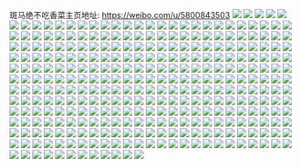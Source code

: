 斑马绝不吃香菜主页地址: https://weibo.com/u/5800843503 
![](https://wx4.sinaimg.cn/mw2000/006kzKnZgy1h926rqwjcsj30u01sy10t.jpg) 
![](https://wx4.sinaimg.cn/mw2000/006kzKnZgy1h9227j01x0j30u01sy7dc.jpg) 
![](https://wx4.sinaimg.cn/mw2000/006kzKnZgy1h91i43mkygj30u0140jy6.jpg) 
![](https://wx4.sinaimg.cn/mw2000/006kzKnZgy1h91i44964gj30u013z7a7.jpg) 
![](https://wx4.sinaimg.cn/mw2000/006kzKnZgy1h91i44l8djj30u014djyu.jpg) 
![](https://wx4.sinaimg.cn/mw2000/006kzKnZgy1h91i45116jj30u0140445.jpg) 
![](https://wx4.sinaimg.cn/mw2000/006kzKnZgy1h91i43777pj30u012xaf4.jpg) 
![](https://wx4.sinaimg.cn/mw2000/006kzKnZgy1h91i45lrkjj30u014044r.jpg) 
![](https://wx4.sinaimg.cn/mw2000/006kzKnZgy1h8yvy3fd7zj30sz1fi4gy.jpg) 
![](https://wx4.sinaimg.cn/mw2000/006kzKnZgy1h8xxr1zjwuj30u01400xg.jpg) 
![](https://wx4.sinaimg.cn/mw2000/006kzKnZgy1h8vgblz0g0j30wi1ls4ct.jpg) 
![](https://wx4.sinaimg.cn/mw2000/006kzKnZgy1h8vgbmwloaj30wi1lstlx.jpg) 
![](https://wx4.sinaimg.cn/mw2000/006kzKnZgy1h8vgbnofjbj30wi1lsan3.jpg) 
![](https://wx4.sinaimg.cn/mw2000/006kzKnZgy1h8vgbi2pmvj30wi1lsgww.jpg) 
![](https://wx4.sinaimg.cn/mw2000/006kzKnZgy1h8vgbokdabj30wi1ls16y.jpg) 
![](https://wx4.sinaimg.cn/mw2000/006kzKnZgy1h8vgbpbrb1j30wi1lsds5.jpg) 
![](https://wx4.sinaimg.cn/mw2000/006kzKnZgy1h8pi62rn6gj30mf11v77y.jpg) 
![](https://wx4.sinaimg.cn/mw2000/006kzKnZgy1h8pi65jwzxj30u01hc7cj.jpg) 
![](https://wx4.sinaimg.cn/mw2000/006kzKnZgy1h8pfdq7xo9j30u01syte3.jpg) 
![](https://wx4.sinaimg.cn/mw2000/006kzKnZgy1h8l0l70u3oj30u01hcage.jpg) 
![](https://wx4.sinaimg.cn/mw2000/006kzKnZgy1h8l0l7sit2j30u01hc105.jpg) 
![](https://wx4.sinaimg.cn/mw2000/006kzKnZgy1h8l0l88e34j30u01hctk8.jpg) 
![](https://wx4.sinaimg.cn/mw2000/006kzKnZgy1h8l0l8rldcj30u01hcaha.jpg) 
![](https://wx4.sinaimg.cn/mw2000/006kzKnZgy1h8l0l97gqqj30u01hc0yd.jpg) 
![](https://wx4.sinaimg.cn/mw2000/006kzKnZgy1h8l0l7db66j30u01hc0zo.jpg) 
![](https://wx4.sinaimg.cn/mw2000/006kzKnZgy1h8l0la45s3j30u01hcn9h.jpg) 
![](https://wx4.sinaimg.cn/mw2000/006kzKnZgy1h8fixm3851j30u01hcwnj.jpg) 
![](https://wx4.sinaimg.cn/mw2000/006kzKnZgy1h8fixmy0hxj30u01hcwnj.jpg) 
![](https://wx4.sinaimg.cn/mw2000/006kzKnZgy1h8fixnjwgbj30u01hdaj3.jpg) 
![](https://wx4.sinaimg.cn/mw2000/006kzKnZgy1h89p2ewov6j30r91be444.jpg) 
![](https://wx4.sinaimg.cn/mw2000/006kzKnZgy1h89p2g1cx5j30u01hcn6e.jpg) 
![](https://wx4.sinaimg.cn/mw2000/006kzKnZgy1h89p2gfbxaj30u01hcn49.jpg) 
![](https://wx4.sinaimg.cn/mw2000/006kzKnZgy1h89p2egv85j30u01hcagh.jpg) 
![](https://wx4.sinaimg.cn/mw2000/006kzKnZgy1h89p2grnvhj30u01hcdnq.jpg) 
![](https://wx4.sinaimg.cn/mw2000/006kzKnZgy1h89p2h7nvkj30u01hcn4d.jpg) 
![](https://wx4.sinaimg.cn/mw2000/006kzKnZgy1h855asi9vvj30u01hcwj8.jpg) 
![](https://wx4.sinaimg.cn/mw2000/006kzKnZgy1h855as5zxcj30u01hc78o.jpg) 
![](https://wx4.sinaimg.cn/mw2000/006kzKnZgy1h855asu5zoj30u01hc0x7.jpg) 
![](https://wx4.sinaimg.cn/mw2000/006kzKnZgy1h855at7r1oj30u0140n2v.jpg) 
![](https://wx4.sinaimg.cn/mw2000/006kzKnZgy1h855atm8j3j30u0140wl3.jpg) 
![](https://wx4.sinaimg.cn/mw2000/006kzKnZgy1h855aty5wwj30u0140wkt.jpg) 
![](https://wx4.sinaimg.cn/mw2000/006kzKnZgy1h83shq1br8j30u0140qc3.jpg) 
![](https://wx4.sinaimg.cn/mw2000/006kzKnZgy1h83shqqhgrj30u0140qc8.jpg) 
![](https://wx4.sinaimg.cn/mw2000/006kzKnZgy1h83shrif43j30u0140qcv.jpg) 
![](https://wx4.sinaimg.cn/mw2000/006kzKnZgy1h83shsi7fgj30u01han79.jpg) 
![](https://wx4.sinaimg.cn/mw2000/006kzKnZgy1h83shtg15aj31400u0ail.jpg) 
![](https://wx4.sinaimg.cn/mw2000/006kzKnZgy1h83shvlls1j31400u0ahy.jpg) 
![](https://wx4.sinaimg.cn/mw2000/006kzKnZgy1h7yoyv9meij30u0140qff.jpg) 
![](https://wx4.sinaimg.cn/mw2000/006kzKnZgy1h7yoyvqssbj30u0140qae.jpg) 
![](https://wx4.sinaimg.cn/mw2000/006kzKnZgy1h7yoyuooicj30u014013n.jpg) 
![](https://wx4.sinaimg.cn/mw2000/006kzKnZgy1h7yoywf76tj30u0140dzq.jpg) 
![](https://wx4.sinaimg.cn/mw2000/006kzKnZgy1h7yoyww5b9j30u0140aly.jpg) 
![](https://wx4.sinaimg.cn/mw2000/006kzKnZgy1h7yoyxd0gwj30u0140k1d.jpg) 
![](https://wx4.sinaimg.cn/mw2000/006kzKnZgy1h7yoyxwa8ij30u0140gxx.jpg) 
![](https://wx4.sinaimg.cn/mw2000/006kzKnZgy1h7yoyyfsbfj30u01404ax.jpg) 
![](https://wx4.sinaimg.cn/mw2000/006kzKnZgy1h7yoyzlpwqj30k00zk41c.jpg) 
![](https://wx4.sinaimg.cn/mw2000/006kzKnZgy1h7yoz001cij30u0140ah3.jpg) 
![](https://wx4.sinaimg.cn/mw2000/006kzKnZgy1h7yoz0e65jj30u0140n3i.jpg) 
![](https://wx4.sinaimg.cn/mw2000/006kzKnZgy1h7tbl0wtdmj30u01hck6m.jpg) 
![](https://wx4.sinaimg.cn/mw2000/006kzKnZgy1h7tbkzls98j30u0140gri.jpg) 
![](https://wx4.sinaimg.cn/mw2000/006kzKnZgy1h7tbl1uv5cj30u01hcdv3.jpg) 
![](https://wx4.sinaimg.cn/mw2000/006kzKnZgy1h7tbl30eblj30u0140tje.jpg) 
![](https://wx4.sinaimg.cn/mw2000/006kzKnZgy1h7tbl3j9k4j30u0140k09.jpg) 
![](https://wx4.sinaimg.cn/mw2000/006kzKnZgy1h7tbl477ldj30u0140qcc.jpg) 
![](https://wx4.sinaimg.cn/mw2000/006kzKnZgy1h7tbl4vc1sj30u01407hp.jpg) 
![](https://wx4.sinaimg.cn/mw2000/006kzKnZgy1h7tbl5enllj30u0140k00.jpg) 
![](https://wx4.sinaimg.cn/mw2000/006kzKnZgy1h7tbl5zjudj30u01407dx.jpg) 
![](https://wx4.sinaimg.cn/mw2000/006kzKnZgy1h7s9viyjm2j30u0140n5l.jpg) 
![](https://wx4.sinaimg.cn/mw2000/006kzKnZgy1h7s9vjooxcj30u0140n3b.jpg) 
![](https://wx4.sinaimg.cn/mw2000/006kzKnZgy1h7s9vicv1zj30u01407a6.jpg) 
![](https://wx4.sinaimg.cn/mw2000/006kzKnZgy1h7s9vk7gezj30u0140q9f.jpg) 
![](https://wx4.sinaimg.cn/mw2000/006kzKnZgy1h7nhpmmtjej30u0140n6s.jpg) 
![](https://wx4.sinaimg.cn/mw2000/006kzKnZgy1h7men5bl1xj30u01400zp.jpg) 
![](https://wx4.sinaimg.cn/mw2000/006kzKnZgy1h7men62lnbj30u0140105.jpg) 
![](https://wx4.sinaimg.cn/mw2000/006kzKnZgy1h7men6pk4uj30u0140jzn.jpg) 
![](https://wx4.sinaimg.cn/mw2000/006kzKnZgy1h7men7d8xmj30u0140wow.jpg) 
![](https://wx4.sinaimg.cn/mw2000/006kzKnZgy1h7men7xg0vj30u01hc7ci.jpg) 
![](https://wx4.sinaimg.cn/mw2000/006kzKnZgy1h7men8kjhsj30u0140gyi.jpg) 
![](https://wx4.sinaimg.cn/mw2000/006kzKnZgy1h7men93dcij30u0140jzy.jpg) 
![](https://wx4.sinaimg.cn/mw2000/006kzKnZgy1h7menai5yqj30u0140n5b.jpg) 
![](https://wx4.sinaimg.cn/mw2000/006kzKnZgy1h7menb5s7vj31400u0100.jpg) 
![](https://wx4.sinaimg.cn/mw2000/006kzKnZgy1h7lhn14uasj30u014v455.jpg) 
![](https://wx4.sinaimg.cn/mw2000/006kzKnZgy1h7it46779ij32c0340b2b.jpg) 
![](https://wx4.sinaimg.cn/mw2000/006kzKnZgy1h7it3ibb15j30u01hcwp6.jpg) 
![](https://wx4.sinaimg.cn/mw2000/006kzKnZgy1h7it4lp46uj31sc2dsu0x.jpg) 
![](https://wx4.sinaimg.cn/mw2000/006kzKnZgy1h7it4tcovxj30u01hc1kx.jpg) 
![](https://wx4.sinaimg.cn/mw2000/006kzKnZgy1h7it3e2uynj31sc2dsqv5.jpg) 
![](https://wx4.sinaimg.cn/mw2000/006kzKnZgy1h7giv7vihij33402c0hdu.jpg) 
![](https://wx4.sinaimg.cn/mw2000/006kzKnZgy1h7giuzxa1xj30u01hch6x.jpg) 
![](https://wx4.sinaimg.cn/mw2000/006kzKnZgy1h7givyuny4j31sc2ds4qp.jpg) 
![](https://wx4.sinaimg.cn/mw2000/006kzKnZgy1h7giwo0hfhj32c03404qq.jpg) 
![](https://wx4.sinaimg.cn/mw2000/006kzKnZgy1h7gix9sxbxj31sc2dsu0y.jpg) 
![](https://wx4.sinaimg.cn/mw2000/006kzKnZgy1h7gixpntapj31sb2a2u0x.jpg) 
![](https://wx4.sinaimg.cn/mw2000/006kzKnZgy1h7giy5w0upj316o1kw1k8.jpg) 
![](https://wx4.sinaimg.cn/mw2000/006kzKnZgy1h7giyt8003j32c0340u0z.jpg) 
![](https://wx4.sinaimg.cn/mw2000/006kzKnZgy1h7giz0l6muj30ra1hcn0g.jpg) 
![](https://wx4.sinaimg.cn/mw2000/006kzKnZgy1h7d3n6gbtgj30r014jgr2.jpg) 
![](https://wx4.sinaimg.cn/mw2000/006kzKnZgy1h7aypdll7vj32dc35sh3o.jpg) 
![](https://wx4.sinaimg.cn/mw2000/006kzKnZgy1h7ayph7jg7j32dc35sx6r.jpg) 
![](https://wx4.sinaimg.cn/mw2000/006kzKnZgy1h7aypke2c8j32dc35su0z.jpg) 
![](https://wx4.sinaimg.cn/mw2000/006kzKnZgy1h7ayplw4dqj31o02yokjm.jpg) 
![](https://wx4.sinaimg.cn/mw2000/006kzKnZgy1h72telx29yj30u01fcnco.jpg) 
![](https://wx4.sinaimg.cn/mw2000/006kzKnZgy1h72ten2r0hj30u01hcdve.jpg) 
![](https://wx4.sinaimg.cn/mw2000/006kzKnZgy1h72tek7uvej30u01hc4g5.jpg) 
![](https://wx4.sinaimg.cn/mw2000/006kzKnZgy1h72tenpyjlj30qy1bwtds.jpg) 
![](https://wx4.sinaimg.cn/mw2000/006kzKnZgy1h72tep175zj30u01403zr.jpg) 
![](https://wx4.sinaimg.cn/mw2000/006kzKnZgy1h72tepq5baj30u0140q6e.jpg) 
![](https://wx4.sinaimg.cn/mw2000/006kzKnZgy1h71e603ujkj30u0140183.jpg) 
![](https://wx4.sinaimg.cn/mw2000/006kzKnZgy1h71e5yjc0pj30u0140n7y.jpg) 
![](https://wx4.sinaimg.cn/mw2000/006kzKnZgy1h6q23u0so8j30u0140tfp.jpg) 
![](https://wx4.sinaimg.cn/mw2000/006kzKnZgy1h6q23wuugjj30u016mgq7.jpg) 
![](https://wx4.sinaimg.cn/mw2000/006kzKnZgy1h6q242rx1lj316a0u0dn9.jpg) 
![](https://wx4.sinaimg.cn/mw2000/006kzKnZgy1h6q240azr8j30u0140k0l.jpg) 
![](https://wx4.sinaimg.cn/mw2000/006kzKnZgy1h69ykwg7tcj30u013ztbs.jpg) 
![](https://wx4.sinaimg.cn/mw2000/006kzKnZgy1h69ykxivr8j30u0146jwv.jpg) 
![](https://wx4.sinaimg.cn/mw2000/006kzKnZgy1h69yky0y0mj30u014174g.jpg) 
![](https://wx4.sinaimg.cn/mw2000/006kzKnZgy1h69ykvgrmtj30u011ijtj.jpg) 
![](https://wx4.sinaimg.cn/mw2000/006kzKnZgy1h65wzhbwxqj30u0140tdp.jpg) 
![](https://wx4.sinaimg.cn/mw2000/006kzKnZgy1h65wzhumt2j30mj149thc.jpg) 
![](https://wx4.sinaimg.cn/mw2000/006kzKnZgy1h65wzil625j30u01hcqjj.jpg) 
![](https://wx4.sinaimg.cn/mw2000/006kzKnZgy1h65wzj5ccwj30u00yi12g.jpg) 
![](https://wx4.sinaimg.cn/mw2000/006kzKnZgy1h65wzjjwetj30u011x45x.jpg) 
![](https://wx4.sinaimg.cn/mw2000/006kzKnZgy1h65wzkvcx0j30u01ok0y3.jpg) 
![](https://wx4.sinaimg.cn/mw2000/006kzKnZgy1h5rkmij29pj30u0140k12.jpg) 
![](https://wx4.sinaimg.cn/mw2000/006kzKnZgy1h5rkmiz212j30u01407ah.jpg) 
![](https://wx4.sinaimg.cn/mw2000/006kzKnZgy1h5rkml8mchj30u0140k0h.jpg) 
![](https://wx4.sinaimg.cn/mw2000/006kzKnZgy1h5rkmm20h8j30u0140473.jpg) 
![](https://wx4.sinaimg.cn/mw2000/006kzKnZgy1h5rkmmqzp3j30u0140n7i.jpg) 
![](https://wx4.sinaimg.cn/mw2000/006kzKnZgy1h5rkmndvlzj30u0140n7y.jpg) 
![](https://wx4.sinaimg.cn/mw2000/006kzKnZgy1h5rkmi4obmj30u014010d.jpg) 
![](https://wx4.sinaimg.cn/mw2000/006kzKnZgy1h4z3r23ym5j32c0340kjq.jpg) 
![](https://wx4.sinaimg.cn/mw2000/006kzKnZgy1h4z3r9ufw5j32c0340hdy.jpg) 
![](https://wx4.sinaimg.cn/mw2000/006kzKnZgy1h4z3rcivbhj31l523o1kz.jpg) 
![](https://wx4.sinaimg.cn/mw2000/006kzKnZgy1h4z3rfmwaoj32c033zkjp.jpg) 
![](https://wx4.sinaimg.cn/mw2000/006kzKnZgy1h4z3rj9vgbj31sc2ds7wj.jpg) 
![](https://wx4.sinaimg.cn/mw2000/006kzKnZgy1h4z3rmm5yij32c0340hdw.jpg) 
![](https://wx4.sinaimg.cn/mw2000/006kzKnZgy1h4z3rqt33ej32c0340qva.jpg) 
![](https://wx4.sinaimg.cn/mw2000/006kzKnZgy1h4txblevfbj31o02807wi.jpg) 
![](https://wx4.sinaimg.cn/mw2000/006kzKnZgy1h4txbakp1nj32481mox6p.jpg) 
![](https://wx4.sinaimg.cn/mw2000/006kzKnZgy1h4txc3s93qj32c0340qv7.jpg) 
![](https://wx4.sinaimg.cn/mw2000/006kzKnZgy1h4txc7zde2j32g81z4hdt.jpg) 
![](https://wx4.sinaimg.cn/mw2000/006kzKnZgy1h4iek6k4p3j30u012gaj0.jpg) 
![](https://wx4.sinaimg.cn/mw2000/006kzKnZgy1h4iek7k1pwj30u0140n5h.jpg) 
![](https://wx4.sinaimg.cn/mw2000/006kzKnZgy1h4iek8rxm8j30u0140dq2.jpg) 
![](https://wx4.sinaimg.cn/mw2000/006kzKnZgy1h4ieka2bqhj30u0140k3t.jpg) 
![](https://wx4.sinaimg.cn/mw2000/006kzKnZgy1h4iekb2oyvj30u0140k14.jpg) 
![](https://wx4.sinaimg.cn/mw2000/006kzKnZgy1h4iekcvgrcj30u014047x.jpg) 
![](https://wx4.sinaimg.cn/mw2000/006kzKnZgy1h4iek5hrhhj30u0140qco.jpg) 
![](https://wx4.sinaimg.cn/mw2000/006kzKnZgy1h3wc1ejh1qj31o0280qv5.jpg) 
![](https://wx4.sinaimg.cn/mw2000/006kzKnZgy1h3wc1kyyy9j31o02801ky.jpg) 
![](https://wx4.sinaimg.cn/mw2000/006kzKnZgy1h3wc1shqwvj31o02801ky.jpg) 
![](https://wx4.sinaimg.cn/mw2000/006kzKnZgy1h3wc1zxhwnj31o0280x6p.jpg) 
![](https://wx4.sinaimg.cn/mw2000/006kzKnZgy1h3wc2n0z6wj32c0340hdu.jpg) 
![](https://wx4.sinaimg.cn/mw2000/006kzKnZgy1h3wbxs1idpj31o0280hdt.jpg) 
![](https://wx4.sinaimg.cn/mw2000/006kzKnZgy1h3wby2e2ghj31o0280npd.jpg) 
![](https://wx4.sinaimg.cn/mw2000/006kzKnZgy1h3wbyaa0xfj31o02807wh.jpg) 
![](https://wx4.sinaimg.cn/mw2000/006kzKnZgy1h3wbyidcb2j31o0280hdt.jpg) 
![](https://wx4.sinaimg.cn/mw2000/006kzKnZgy1h3wbynxexmj31o02804qp.jpg) 
![](https://wx4.sinaimg.cn/mw2000/006kzKnZgy1h3wbyq13yzj31n91g14qp.jpg) 
![](https://wx4.sinaimg.cn/mw2000/006kzKnZgy1h3wbywbi3wj31o02807wh.jpg) 
![](https://wx4.sinaimg.cn/mw2000/006kzKnZgy1h3wbz3r1yqj31o0280hdt.jpg) 
![](https://wx4.sinaimg.cn/mw2000/006kzKnZgy1h1vpck9pgyj32c0340b2b.jpg) 
![](https://wx4.sinaimg.cn/mw2000/006kzKnZgy1h1vpcqyoa3j31o0280hdt.jpg) 
![](https://wx4.sinaimg.cn/mw2000/006kzKnZgy1h1vpcyxrd3j31sc25bkjl.jpg) 
![](https://wx4.sinaimg.cn/mw2000/006kzKnZgy1h1vpd5vl0rj31o0280kjl.jpg) 
![](https://wx4.sinaimg.cn/mw2000/006kzKnZgy1h1vpdbbq18j32c02c0e81.jpg) 
![](https://wx4.sinaimg.cn/mw2000/006kzKnZgy1h1vpdojtrwj32c0340npf.jpg) 
![](https://wx4.sinaimg.cn/mw2000/006kzKnZgy1h1vpdwnpgvj32c02c0b2a.jpg) 
![](https://wx4.sinaimg.cn/mw2000/006kzKnZgy1h1vpe4cu8qj32c03407wi.jpg) 
![](https://wx4.sinaimg.cn/mw2000/006kzKnZgy1h1vpefmffnj32c02c07wj.jpg) 
![](https://wx4.sinaimg.cn/mw2000/006kzKnZgy1h1vpetfacij31o0280kjm.jpg) 
![](https://wx4.sinaimg.cn/mw2000/006kzKnZgy1h1vpf4kbphj31o02801ky.jpg) 
![](https://wx4.sinaimg.cn/mw2000/006kzKnZgy1h1vpfi8w97j31o02804qq.jpg) 
![](https://wx4.sinaimg.cn/mw2000/006kzKnZgy1h11g1kz467j31w02ioe81.jpg) 
![](https://wx4.sinaimg.cn/mw2000/006kzKnZgy1h11g1qniwlj31w02io1kx.jpg) 
![](https://wx4.sinaimg.cn/mw2000/006kzKnZgy1h11g3esadoj31w02iob29.jpg) 
![](https://wx4.sinaimg.cn/mw2000/006kzKnZgy1h11g3lmajjj31w02ioe81.jpg) 
![](https://wx4.sinaimg.cn/mw2000/006kzKnZgy1gyw4h4610oj31o02807wh.jpg) 
![](https://wx4.sinaimg.cn/mw2000/006kzKnZgy1gyw4h5nytpj32c02c07wi.jpg) 
![](https://wx4.sinaimg.cn/mw2000/006kzKnZgy1gyw4h6xmecj31o0280e81.jpg) 
![](https://wx4.sinaimg.cn/mw2000/006kzKnZgy1gyw4h8rwxxj32c02c0u0y.jpg) 
![](https://wx4.sinaimg.cn/mw2000/006kzKnZgy1gyozgkoo6qj30qo0zkqdp.jpg) 
![](https://wx4.sinaimg.cn/mw2000/006kzKnZgy1gx10yvv16bj31w01w0b29.jpg) 
![](https://wx4.sinaimg.cn/mw2000/006kzKnZgy1gx10yz4at1j31om1si7ur.jpg) 
![](https://wx4.sinaimg.cn/mw2000/006kzKnZgy1gx10z4gm4rj31w01w0kjl.jpg) 
![](https://wx4.sinaimg.cn/mw2000/006kzKnZgy1gx10zaaszwj31w01rqhdt.jpg) 
![](https://wx4.sinaimg.cn/mw2000/006kzKnZgy1gx10ze9w8aj31ow2554qp.jpg) 
![](https://wx4.sinaimg.cn/mw2000/006kzKnZgy1gx10zhlm1wj32402tc7wi.jpg) 
![](https://wx4.sinaimg.cn/mw2000/006kzKnZgy1gx10zpaqzaj32402tce82.jpg) 
![](https://wx4.sinaimg.cn/mw2000/006kzKnZgy1gx10zrl90ij32402tce82.jpg) 
![](https://wx4.sinaimg.cn/mw2000/006kzKnZgy1gx10zvebypj32402tce82.jpg) 
![](https://wx4.sinaimg.cn/mw2000/006kzKnZgy1gv3maowa0fj61vr2g67wh02.jpg) 
![](https://wx4.sinaimg.cn/mw2000/006kzKnZgy1gv3mb6c7cwj61w02io1ky02.jpg) 
![](https://wx4.sinaimg.cn/mw2000/006kzKnZgy1gv3maypekkj63402c0e8302.jpg) 
![](https://wx4.sinaimg.cn/mw2000/006kzKnZgy1gv3mbg5fj4j62c0340e8202.jpg) 
![](https://wx4.sinaimg.cn/mw2000/006kzKnZgy1gumdmxj0kxj61ix1v1hdt02.jpg) 
![](https://wx4.sinaimg.cn/mw2000/006kzKnZgy1gumdn7f0bbj61o0280u0x02.jpg) 
![](https://wx4.sinaimg.cn/mw2000/006kzKnZgy1gumdnhf7l7j61o0280x6p02.jpg) 
![](https://wx4.sinaimg.cn/mw2000/006kzKnZgy1gumdnspuclj61o0288kjm02.jpg) 
![](https://wx4.sinaimg.cn/mw2000/006kzKnZgy1gumdo6ghgcj62c02c01kz02.jpg) 
![](https://wx4.sinaimg.cn/mw2000/006kzKnZgy1gumdoghwlyj61o0280qv502.jpg) 
![](https://wx4.sinaimg.cn/mw2000/006kzKnZgy1gumdooy8oyj61o0280x6p02.jpg) 
![](https://wx4.sinaimg.cn/mw2000/006kzKnZgy1gumdopw8tkj60u00u042i02.jpg) 
![](https://wx4.sinaimg.cn/mw2000/006kzKnZgy1gumdotahvjj62402tcqv502.jpg) 
![](https://wx4.sinaimg.cn/mw2000/006kzKnZgy1gt1p3e9kbwj31w02e4kjm.jpg) 
![](https://wx4.sinaimg.cn/mw2000/006kzKnZgy1gt1p3mtq1wj31w02iou0x.jpg) 
![](https://wx4.sinaimg.cn/mw2000/006kzKnZgy1gt1p3u1vrrj31w02ddnpd.jpg) 
![](https://wx4.sinaimg.cn/mw2000/006kzKnZgy1gt1p41s05cj31w02iokjl.jpg) 
![](https://wx4.sinaimg.cn/mw2000/006kzKnZgy1gt1pky8ywrj32c4240x6q.jpg) 
![](https://wx4.sinaimg.cn/mw2000/006kzKnZgy1gt1pl69wh3j32je240kjm.jpg) 
![](https://wx4.sinaimg.cn/mw2000/006kzKnZgy1gt1plaasejj32fi2401ky.jpg) 
![](https://wx4.sinaimg.cn/mw2000/006kzKnZgy1gt1plb42wuj30u014076z.jpg) 
![](https://wx4.sinaimg.cn/mw2000/006kzKnZgy1gt1plkkwaij32i323z7wi.jpg) 
![](https://wx4.sinaimg.cn/mw2000/006kzKnZgy1gt1plourdqj329g240kjm.jpg) 
![](https://wx4.sinaimg.cn/mw2000/006kzKnZgy1gt1plwyrpnj328l26bx6p.jpg) 
![](https://wx4.sinaimg.cn/mw2000/006kzKnZgy1gt1pm2885xj32hc23z7wi.jpg) 
![](https://wx4.sinaimg.cn/mw2000/006kzKnZgy1gt1pm5zds0j31w02ionpd.jpg) 
![](https://wx4.sinaimg.cn/mw2000/006kzKnZgy1gt1pmb80yuj32tc240qv7.jpg) 
![](https://wx4.sinaimg.cn/mw2000/006kzKnZgy1gt1pmdzrwmj32402tcqv5.jpg) 
![](https://wx4.sinaimg.cn/mw2000/006kzKnZgy1gq350uhulkj313z0u07fx.jpg) 
![](https://wx4.sinaimg.cn/mw2000/006kzKnZgy1gq350vrt5tj30rs0ffn0u.jpg) 
![](https://wx4.sinaimg.cn/mw2000/006kzKnZgy1gq350zbl1kj31400u0gxx.jpg) 
![](https://wx4.sinaimg.cn/mw2000/006kzKnZgy1gq35133z3kj30ku0rs7ca.jpg) 
![](https://wx4.sinaimg.cn/mw2000/006kzKnZgy1gq3514d40qj30cu0rs766.jpg) 
![](https://wx4.sinaimg.cn/mw2000/006kzKnZgy1gq3519wt1cj30u0140106.jpg) 
![](https://wx4.sinaimg.cn/mw2000/006kzKnZgy1gq351enxwtj31400u0drv.jpg) 
![](https://wx4.sinaimg.cn/mw2000/006kzKnZgy1gq351ij5hsj31400u0n89.jpg) 
![](https://wx4.sinaimg.cn/mw2000/006kzKnZgy1gq351n6ab6j30u0140dqt.jpg) 
![](https://wx4.sinaimg.cn/mw2000/006kzKnZgy1gpu6lqv71nj323u35skjr.jpg) 
![](https://wx4.sinaimg.cn/mw2000/006kzKnZgy1gpu6kcl4z0j31o02804qs.jpg) 
![](https://wx4.sinaimg.cn/mw2000/006kzKnZgy1gpu6kf3dwhj31ny1407wh.jpg) 
![](https://wx4.sinaimg.cn/mw2000/006kzKnZgy1gpu6kgiqjzj30u01hgqf6.jpg) 
![](https://wx4.sinaimg.cn/mw2000/006kzKnZgy1gpu6kh0x04j31900u0go2.jpg) 
![](https://wx4.sinaimg.cn/mw2000/006kzKnZgy1gpu6ki2vajj31900u0dju.jpg) 
![](https://wx4.sinaimg.cn/mw2000/006kzKnZgy1gpu6kiu8emj31900u0dk6.jpg) 
![](https://wx4.sinaimg.cn/mw2000/006kzKnZgy1gpu6kzihssj323u35s7wq.jpg) 
![](https://wx4.sinaimg.cn/mw2000/006kzKnZgy1gpu6lbvk0ej31ru35hx6t.jpg) 
![](https://wx4.sinaimg.cn/mw2000/006kzKnZly1goinh2qe5sj31vz27bu0y.jpg) 
![](https://wx4.sinaimg.cn/mw2000/006kzKnZly1goinhaudeij31sc2dshdv.jpg) 
![](https://wx4.sinaimg.cn/mw2000/006kzKnZly1goinhbufjzj30n01ds493.jpg) 
![](https://wx4.sinaimg.cn/mw2000/006kzKnZly1goinhd4h6hj30tw13wdkr.jpg) 
![](https://wx4.sinaimg.cn/mw2000/006kzKnZly1goinhepcjsj30tv13w19w.jpg) 
![](https://wx4.sinaimg.cn/mw2000/006kzKnZly1goinhkc9r2j31vz2duqv6.jpg) 
![](https://wx4.sinaimg.cn/mw2000/006kzKnZly1goinhoziwsj30tw13wtt1.jpg) 
![](https://wx4.sinaimg.cn/mw2000/006kzKnZly1goinhrw8kvj32402tckjl.jpg) 
![](https://wx4.sinaimg.cn/mw2000/006kzKnZly1gnap4z6ewoj30u0140goe.jpg) 
![](https://wx4.sinaimg.cn/mw2000/006kzKnZly1gnap51ahc3j30go0m8acg.jpg) 
![](https://wx4.sinaimg.cn/mw2000/006kzKnZly1gnap52mi9sj30zk0qo0vw.jpg) 
![](https://wx4.sinaimg.cn/mw2000/006kzKnZly1gnap53wv30j30u0117go3.jpg) 
![](https://wx4.sinaimg.cn/mw2000/006kzKnZly1gnap55gjbqj30u01e743e.jpg) 
![](https://wx4.sinaimg.cn/mw2000/006kzKnZly1gnap56v9r3j30u0140djq.jpg) 
![](https://wx4.sinaimg.cn/mw2000/006kzKnZly1gnap59mu6cj30u0140dix.jpg) 
![](https://wx4.sinaimg.cn/mw2000/006kzKnZly1gnap5b10e6j30u0118aee.jpg) 
![](https://wx4.sinaimg.cn/mw2000/006kzKnZly1gnap5f8kmlj30u0140gub.jpg) 
![](https://wx4.sinaimg.cn/mw2000/006kzKnZly1gn3gxeeqocj30u011mgr5.jpg) 
![](https://wx4.sinaimg.cn/mw2000/006kzKnZly1gn3gxfaqkqj30u0140gty.jpg) 
![](https://wx4.sinaimg.cn/mw2000/006kzKnZly1gn3gxgf0qij30u0140q8m.jpg) 
![](https://wx4.sinaimg.cn/mw2000/006kzKnZly1gn3gxh5ce4j30u0119100.jpg) 
![](https://wx4.sinaimg.cn/mw2000/006kzKnZly1gn3gxhtk18j30u0140tev.jpg) 
![](https://wx4.sinaimg.cn/mw2000/006kzKnZly1gn3gxie5sij30u0140acg.jpg) 
![](https://wx4.sinaimg.cn/mw2000/006kzKnZly1gn3gxj3vfrj30u0140dkf.jpg) 
![](https://wx4.sinaimg.cn/mw2000/006kzKnZly1gmxz2t1tk0j30pi0y0q6e.jpg) 
![](https://wx4.sinaimg.cn/mw2000/006kzKnZly1gmxz2tic7rj30pg0skgor.jpg) 
![](https://wx4.sinaimg.cn/mw2000/006kzKnZly1gmxz2ue464j30qo0wzjup.jpg) 
![](https://wx4.sinaimg.cn/mw2000/006kzKnZly1gmxz2uvjnmj31400u0acy.jpg) 
![](https://wx4.sinaimg.cn/mw2000/006kzKnZgy1gm2tzg8cftj30u0110gpu.jpg) 
![](https://wx4.sinaimg.cn/mw2000/006kzKnZgy1gm2tzlq1f9j30u0140di6.jpg) 
![](https://wx4.sinaimg.cn/mw2000/006kzKnZgy1glwptv4gyrj30u0140aeg.jpg) 
![](https://wx4.sinaimg.cn/mw2000/006kzKnZgy1glwptw9s98j30u0140tgn.jpg) 
![](https://wx4.sinaimg.cn/mw2000/006kzKnZgy1glwptx3lmfj30u00zv78y.jpg) 
![](https://wx4.sinaimg.cn/mw2000/006kzKnZgy1glwptxxwobj30u00vtn4e.jpg) 
![](https://wx4.sinaimg.cn/mw2000/006kzKnZgy1glwptym90ij30u00u00xg.jpg) 
![](https://wx4.sinaimg.cn/mw2000/006kzKnZgy1glwptz4jnxj30u00u0acd.jpg) 
![](https://wx4.sinaimg.cn/mw2000/006kzKnZgy1glwptzly8dj31400u0ae3.jpg) 
![](https://wx4.sinaimg.cn/mw2000/006kzKnZgy1glwpu0kltnj30u0140afz.jpg) 
![](https://wx4.sinaimg.cn/mw2000/006kzKnZgy1glwpu19ljpj30u01400xi.jpg) 
![](https://wx4.sinaimg.cn/mw2000/006kzKnZgy1glr5c8n508j30u00w4n37.jpg) 
![](https://wx4.sinaimg.cn/mw2000/006kzKnZgy1glr5ca2mlcj30u0140djn.jpg) 
![](https://wx4.sinaimg.cn/mw2000/006kzKnZgy1glr5cba963j30u0140afn.jpg) 
![](https://wx4.sinaimg.cn/mw2000/006kzKnZgy1glr5cdittfj30u01407bf.jpg) 
![](https://wx4.sinaimg.cn/mw2000/006kzKnZgy1glr5cocwavj30u0140tf3.jpg) 
![](https://wx4.sinaimg.cn/mw2000/006kzKnZgy1glr5cfr99rj30u0140qdp.jpg) 
![](https://wx4.sinaimg.cn/mw2000/006kzKnZgy1glr5ciiugyj30u0140n0h.jpg) 
![](https://wx4.sinaimg.cn/mw2000/006kzKnZgy1glr5cmzubvj31400u045d.jpg) 
![](https://wx4.sinaimg.cn/mw2000/006kzKnZgy1glr5ckg39vj30u0140dhj.jpg) 
![](https://wx4.sinaimg.cn/mw2000/006kzKnZgy1gjdjwnvlpuj30u0140dm2.jpg) 
![](https://wx4.sinaimg.cn/mw2000/006kzKnZgy1gjdjwobhkrj30u0140wgj.jpg) 
![](https://wx4.sinaimg.cn/mw2000/006kzKnZgy1gfr3mpqg1pj315o8204qs.jpg) 
![](https://wx4.sinaimg.cn/mw2000/006kzKnZgy1gfr3n74aqyj315o7v34qs.jpg) 
![](https://wx4.sinaimg.cn/mw2000/006kzKnZgy1gfr3oi2vnzj315o50mb2b.jpg) 
![](https://wx4.sinaimg.cn/mw2000/006kzKnZgy1gfr3opx6fyj315o87x4qv.jpg) 
![](https://wx4.sinaimg.cn/mw2000/006kzKnZgy1gfr3ox4efxj315o893qv9.jpg) 
![](https://wx4.sinaimg.cn/mw2000/006kzKnZgy1gfr3pbe1o8j315o6k9npg.jpg) 
![](https://wx4.sinaimg.cn/mw2000/006kzKnZgy1gfr3qy88fkj315oatcqva.jpg) 
![](https://wx4.sinaimg.cn/mw2000/006kzKnZgy1gfr3s0914hj315o5schdw.jpg) 
![](https://wx4.sinaimg.cn/mw2000/006kzKnZgy1gfr3sdhxsqj31hc1hce82.jpg) 
![](https://wx4.sinaimg.cn/mw2000/006kzKnZly1ge9sq1cco1j30zk0qotdk.jpg) 
![](https://wx4.sinaimg.cn/mw2000/006kzKnZly1ge9sq20r6rj30u0140n34.jpg) 
![](https://wx4.sinaimg.cn/mw2000/006kzKnZly1ge9sq2fweqj30s40po0w8.jpg) 
![](https://wx4.sinaimg.cn/mw2000/006kzKnZly1ge9sq2svdjj30vs0jc42q.jpg) 
![](https://wx4.sinaimg.cn/mw2000/006kzKnZly1ge9sq37tdej30u00u0jvm.jpg) 
![](https://wx4.sinaimg.cn/mw2000/006kzKnZly1ge9sq3o7eoj30zk0qoq5w.jpg) 
![](https://wx4.sinaimg.cn/mw2000/006kzKnZly1ge9sq43lxtj30zk0qoags.jpg) 
![](https://wx4.sinaimg.cn/mw2000/006kzKnZly1ge9sq4jg0oj30qo0zk7bl.jpg) 
![](https://wx4.sinaimg.cn/mw2000/006kzKnZly1ge9sq5abtij30u00u0n03.jpg) 
![](https://wx4.sinaimg.cn/mw2000/006kzKnZly1ge8o5wntynj30u00u0ae6.jpg) 
![](https://wx4.sinaimg.cn/mw2000/006kzKnZly1ge8o5xh6gmj30u00u00ys.jpg) 
![](https://wx4.sinaimg.cn/mw2000/006kzKnZly1ge8o5zfat6j30u00uiaiq.jpg) 
![](https://wx4.sinaimg.cn/mw2000/006kzKnZly1ge8o5zz56yj30u0140dlk.jpg) 
![](https://wx4.sinaimg.cn/mw2000/006kzKnZly1ge8o60lc8vj30u0140gum.jpg) 
![](https://wx4.sinaimg.cn/mw2000/006kzKnZly1ge8o6132unj30u00u0ad9.jpg) 
![](https://wx4.sinaimg.cn/mw2000/006kzKnZly1ge8o61jv7ej30u00u0aee.jpg) 
![](https://wx4.sinaimg.cn/mw2000/006kzKnZly1ge8o61yur9j30u015u10d.jpg) 
![](https://wx4.sinaimg.cn/mw2000/006kzKnZly1ge8o62f1m1j30u01t00za.jpg) 
![](https://wx4.sinaimg.cn/mw2000/006kzKnZly1gdwnsew437j31hc1z4hdu.jpg) 
![](https://wx4.sinaimg.cn/mw2000/006kzKnZly1gdwnsl4hsmj31hc1z44qq.jpg) 
![](https://wx4.sinaimg.cn/mw2000/006kzKnZly1gdwnsnq7qyj30zk0u01ca.jpg) 
